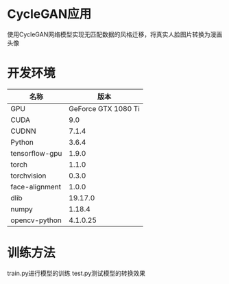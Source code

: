 # CycleGAN应用
使用CycleGAN网络模型实现无匹配数据的风格迁移，将真实人脸图片转换为漫画头像
# 开发环境
|名称| 版本|
| ------|------|
|GPU|GeForce GTX 1080 Ti|
|CUDA	|9.0|
|CUDNN	|7.1.4|
|Python	|3.6.4|
|tensorflow-gpu	|1.9.0|
|torch	|1.1.0|
|torchvision	|0.3.0|
|face-alignment	|1.0.0|
|dlib	|19.17.0|
|numpy	|1.18.4|
|opencv-python	|4.1.0.25|
# 训练方法
train.py进行模型的训练
test.py测试模型的转换效果
